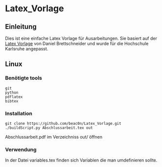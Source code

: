 # Latex_Vorlage

## Einleitung


Dies ist eine einfache Latex Vorlage für Ausarbeitungen.
Sie basiert auf der
[Latex Vorlage](http://www.daniel-brettschneider.de/allgemein/latex-vorlage-fur-hausarbeiten-oder-abschlussarbeiten)
von Daniel Brettschneider und wurde für die Hochschule Karlsruhe angepasst.

## Linux

### Benötigte tools

	git
	python
	pdflatex
	bibtex

### Installation

    git clone https://github.com/beac0n/Latex_Vorlage.git
    ./buildScript.py Abschlussarbeit.tex out

Abschlussarbeit.pdf im Verzeichniss out/ öffnen

### Verwendung

In der Datei variables.tex finden sich Variablen die man umdefinieren sollte.
